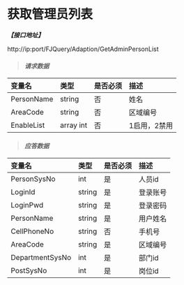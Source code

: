 # 获取管理员列表

_**【接口地址】**_

http://ip:port/FJQuery/Adaption/GetAdminPersonList

> #### _请求数据_

| 变量名 | 类型 | 是否必须 | 描述 |
| :--- | :--- | :--- | :--- |
| PersonName | string | 否 | 姓名 |
| AreaCode | string | 否 | 区域编号 |
| EnableList | array int | 否 | 1启用，2禁用 |

> #### _应答数据_

| 变量名 | 类型 | 是否必须 | 描述 |
| :--- | :--- | :--- | :--- |
| PersonSysNo | int | 是 | 人员id |
| LoginId | string | 是 | 登录账号 |
| LoginPwd | string | 是 | 登录密码 |
| PersonName | string | 是 | 用户姓名 |
| CellPhoneNo | string | 否 | 手机号 |
| AreaCode | string | 是 | 区域编号 |
| DepartmentSysNo | int | 是 | 部门id |
| PostSysNo | int | 是 | 岗位id |








